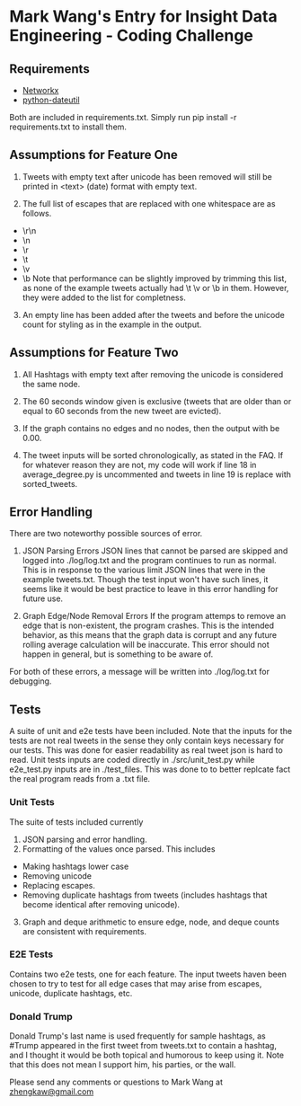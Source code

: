 Mark Wang's Entry for Insight Data Engineering - Coding Challenge
===========================================================
 

## Requirements

* [Networkx](https://networkx.github.io/)
* [python-dateutil](https://pypi.python.org/pypi/python-dateutil)

Both are included in requirements.txt. Simply run pip install -r requirements.txt to install them. 

## Assumptions for Feature One

1. Tweets with empty text after unicode has been removed will still be printed in \<text> (date) format with empty text.

2. The full list of escapes that are replaced with one whitespace are as follows. 
  * \r\n
  * \n
  * \r
  * \t
  * \v
  * \b
    Note that performance can be slightly improved by trimming this list, as none of the example tweets actually had \t \v or \b in them. However, they were added to the list for completness. 

3. An empty line has been added after the tweets and before the unicode count for styling as in the example in the output.

## Assumptions for Feature Two

1. All Hashtags with empty text after removing the unicode is considered the same node.

2. The 60 seconds window given is exclusive (tweets that are older than or equal to 60 seconds from the new tweet are evicted).

3. If the graph contains no edges and no nodes, then the output with be 0.00.

4. The tweet inputs will be sorted chronologically, as stated in the FAQ. If for whatever reason they are not, my code will work if line 18 in average_degree.py is uncommented and tweets in line 19 is replace with sorted_tweets. 

## Error Handling

There are two noteworthy possible sources of error.

1. JSON Parsing Errors
   JSON lines that cannot be parsed are skipped and logged into ./log/log.txt and the program continues to run as normal. This is in response to the various limit JSON lines that were in the example tweets.txt. Though the test input won't have such lines, it seems like it would be best practice to leave in this error handling for future use.

2. Graph Edge/Node Removal Errors
   If the program attemps to remove an edge that is non-existent, the program crashes. This is the intended behavior, as this means that the graph data is corrupt and any future rolling average calculation will be inaccurate. This error should not happen in general, but is something to be aware of.

For both of these errors, a message will be written into ./log/log.txt for debugging. 

## Tests

A suite of unit and e2e tests have been included. Note that the inputs for the tests are not real tweets in the sense they only contain keys necessary for our tests. This was done for easier readability as real tweet json is hard to read. Unit tests inputs are coded directly in ./src/unit_test.py while e2e_test.py inputs are in ./test_files. This was done to to better replcate fact the real program reads from a .txt file.

### Unit Tests

The suite of tests included currently

1. JSON parsing and error handling.
2. Formatting of the values once parsed. This includes
  * Making hashtags lower case
  * Removing unicode
  * Replacing escapes.
  * Removing duplicate hashtags from tweets (includes hashtags that become identical after removing unicode).
3. Graph and deque arithmetic to ensure edge, node, and deque counts are consistent with requirements.

### E2E Tests

Contains two e2e tests, one for each feature. The input tweets haven been chosen to try to test for all edge cases that may arise from escapes, unicode, duplicate hashtags, etc. 

### Donald Trump

Donald Trump's last name is used frequently for sample hashtags, as #Trump appeared in the first tweet from tweets.txt to contain a hashtag, and I thought it would be both topical and humorous to keep using it. Note that this does not mean I support him, his parties, or the wall.   

Please send any comments or questions to Mark Wang at zhengkaw@gmail.com